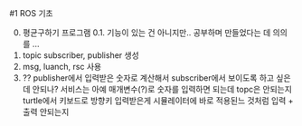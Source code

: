 #1 ROS 기초

0. 평균구하기 프로그램
 0.1. 기능이 있는 건 아니지만.. 공부하며 만들었다는 데 의의를 ...
1. topic
 subscriber, publisher 생성
2. msg, luanch, rsc 사용
3. ??
 publisher에서 입력받은 숫자로 계산해서 subscriber에서 보이도록 하고 싶은데 안되나?
 서비스는 아예 매개변수(?)로 숫자를 입력하면 되는데 topc은 안되는지
 turtle에서 키보드로 방향키 입력받은게 시뮬레이터에 바로 적용된느 것처럼 입력 + 출력 안되는지
